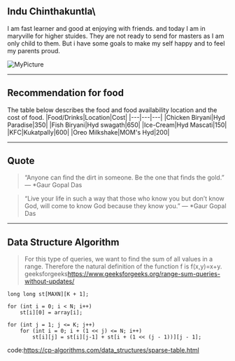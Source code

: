 ## Indu Chinthakuntla\

I am fast learner and good at enjoying with friends. and today I am in maryville for higher stuides. They are not ready to send for masters as I am only child to them. But i have some goals to make my self happy and to feel my parents proud.

![MyPicture](C:\Users\s545151\Documents\GitHub\assignment2-Chinthakuntla\Picture)

***
## Recommendation for food

The table below describes the food and food availability location and the cost of food.
|Food/Drinks|Location|Cost|
|---|---|---|
|Chicken Biryani|Hyd Paradise|350|
|Fish Biryani|Hyd swagath|650|
|Ice-Cream|Hyd Mascati|150|
|KFC|Kukatpally|600|
|Oreo Milkshake|MOM's Hyd|200|

***
## Quote

>“Anyone can find the dirt in someone. Be the one that finds the gold.”
                                                ― *Gaur Gopal Das

>“Live your life in such a way that those who know you but don’t know God, will come to know God because they know you.”
                                                ― *Gaur Gopal Das

***
## Data Structure Algorithm
>For this type of queries, we want to find the sum of all values in a range. Therefore the natural definition of the function f is f(x,y)=x+y.
geeksforgeeks<https://www.geeksforgeeks.org/range-sum-queries-without-updates/>

```
long long st[MAXN][K + 1];

for (int i = 0; i < N; i++)
    st[i][0] = array[i];

for (int j = 1; j <= K; j++)
    for (int i = 0; i + (1 << j) <= N; i++)
        st[i][j] = st[i][j-1] + st[i + (1 << (j - 1))][j - 1];
```

code:<https://cp-algorithms.com/data_structures/sparse-table.html>